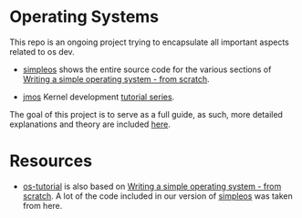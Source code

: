 # Operating Systems

This repo is an ongoing project trying to encapsulate all important aspects 
related to os dev.

* [simpleos](simpleos/) shows the entire source code for the various sections of 
  [Writing a simple operating system - from scratch](http://www.cs.bham.ac.uk/~exr/lectures/opsys/10_11/lectures/os-dev.pdf).

* [jmos](jmos/) Kernel development [tutorial series](https://web.archive.org/web/20160404151103/http://www.jamesmolloy.co.uk/tutorial_html/index.html).


The goal of this project is to serve as a full guide, as such, more detailed
explanations and theory are included [here](https://docs.google.com/document/d/1JtrxBbQX-pWulECyfn2ViafW5vUefNyb2Op8IdYVkW8/edit?usp=sharing).


# Resources
* [os-tutorial](https://github.com/cfenollosa/os-tutorial) is also based on
  [Writing a simple operating system - from scratch](http://www.cs.bham.ac.uk/~exr/lectures/opsys/10_11/lectures/os-dev.pdf).
  A lot of the code included in our version of [simpleos](simpleos/) was taken
  from here.
